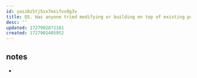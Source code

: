 ```yaml
---
id: yasz8z5tj5sx7msifvx0g3v
title: Q5. Has anyone tried modifying or building on top of existing projects? (x5/y)
desc: ''
updated: 1727902872181
created: 1727902405952
---
```


## notes

- 
